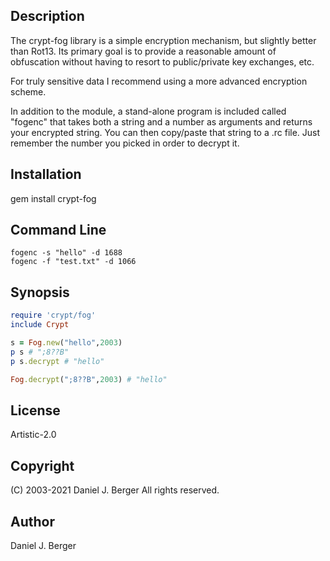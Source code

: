 ## Description
The crypt-fog library is a simple encryption mechanism, but slightly better
than Rot13. Its primary goal is to provide a reasonable amount of
obfuscation without having to resort to public/private key exchanges, etc.

For truly sensitive data I recommend using a more advanced encryption scheme.

In addition to the module, a stand-alone program is included called
"fogenc" that takes both a string and a number as arguments and returns
your encrypted string. You can then copy/paste that string to a .rc file.
Just remember the number you picked in order to decrypt it.

## Installation
  gem install crypt-fog

## Command Line
```
fogenc -s "hello" -d 1688
fogenc -f "test.txt" -d 1066
```
        
## Synopsis
```ruby
require 'crypt/fog'
include Crypt

s = Fog.new("hello",2003)
p s # ";8??B"
p s.decrypt # "hello"

Fog.decrypt(";8??B",2003) # "hello"
```

## License
Artistic-2.0

## Copyright
(C) 2003-2021 Daniel J. Berger
All rights reserved.

## Author
Daniel J. Berger

